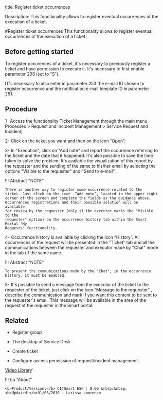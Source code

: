 title:  Register ticket occurrences
 
Description: This functionality allows to register eventual occurrences of the execution of a ticket.

#Register ticket occurrences
This functionality allows to register eventual occurrences of the execution of a ticket.

Before getting started
--------------------------

To register occurences of a ticket, it's necessary to previously register a
ticket and have permission to execute it. It's necessary to first enable
parameter 298 (set to "S").

IT's necessary to also enter in parameter 253 the e-mail ID chosen to register
occurrence and the notification e-mail template ID in parameter 251.

Procedure
-------------

1-  Access the functionality Ticket Management through the main menu Processes
    \> Request and Incident Management \> Service Request and Incident;

2-  Click on the ticket you want and then on the icon “Open”;

3-  In "Execution", click on "Add note" and report the occurrence referring to
    the ticket and the date that it happened. It's also possible to save the
    time taken to solve the problem. It's available the visualization of this
    report by the requester and the sending of the same to his/her email by
    selecting the options "Visible to the requester" and "Send to e-mail".

!!! Abstract "NOTE"  

    There is another way to register some occurrence related to the
    ticket. Just click on the icon  “Add note”, located in the upper right
    corner of the screen and complete the fields as the guidance above.  
    Occurrences registrations and their possible solution will be available
    for review by the requester (only if the executor marks the "Visible to the
    requester" option) on the occurrence history tab within the Smart Portal "My
    Requests" functionality.
 

4-  Occurrence history is available by clicking the icon “History”. All
    occurrences of the request will be presented in the "Ticket" tab and all the
    communications between the requester and executor made by "Chat" mode in the
    tab of the same name.

!!! Abstract "NOTE"  

    To present the communications made by the "Chat", in the occurrence
    history, it must be enabled.  
 
5-  It's possible to send a message from the executor of the ticket to the
    requester of the ticket, just click on the icon “Message to the requester” ,
    describe the communication and mark if you want this content to be sent to
    the requester's email. This message will be available in the area of the
    request of the requester in the Smart portal.
    
**Related**
-----------

-   Register group

-   The desktop of Service Desk

-   Create ticket

-   Configure access permission of request/incident management

<i class='fa fa-youtube-play  fa-2x' style='color:#97ce17;vertical-align: middle;'> </i> [Video Library](https://www.youtube.com/playlist?list=PLB5qK2uzf2RNrJnhiXj3dbmgsm9-quhfz)'

!!! tip "About"

    <b>Product/Version:</b> CITSmart ESP | 8.00 &nbsp;&nbsp;
    <b>Updated:</b>01/03/2019 – Larissa Lourenço


